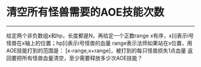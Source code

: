 # 清空所有怪兽需要的AOE技能次数

---

给定两个非负数组x和hp，长度都是N，再给定一个正数range
x有序，x[i]表示i号怪兽在x轴上的位置；hp[i]表示i号怪兽的血量
range表示法师如果站在x位置，用AOE技能打到的范围是：
[x-range,x+range]，被打到的每只怪兽损失1点血量
返回要把所有怪兽血量清空，至少需要释放多少次AOE技能？
